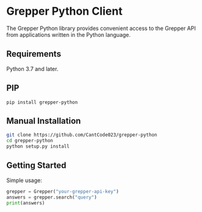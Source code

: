 # Grepper Python Client
The Grepper Python library provides convenient access to the Grepper API from applications written in the Python language.

## Requirements
Python 3.7 and later.

## PIP
```
pip install grepper-python
```

## Manual Installation
```bash
git clone https://github.com/CantCode023/grepper-python
cd grepper-python
python setup.py install
```

## Getting Started
Simple usage:
```py
grepper = Grepper("your-grepper-api-key")
answers = grepper.search("query")
print(answers)
```